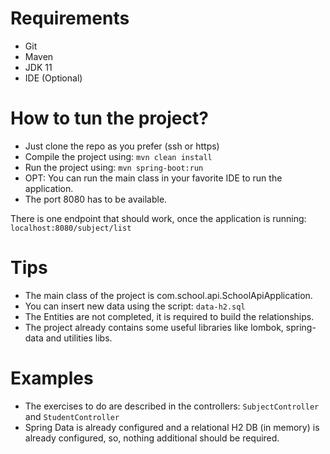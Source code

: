 # Requirements

- Git
- Maven
- JDK 11
- IDE (Optional)

# How to tun the project?

- Just clone the repo as you prefer (ssh or https) 
- Compile the project using: `mvn clean install`
- Run the project using: `mvn spring-boot:run`
- OPT: You can run the main class in your favorite IDE to run the application.
- The port 8080 has to be available.

There is one endpoint that should work, once the application is running:
`localhost:8080/subject/list`

# Tips

- The main class of the project is com.school.api.SchoolApiApplication.
- You can insert new data using the script: `data-h2.sql`
- The Entities are not completed, it is required to build the relationships.
- The project already contains some useful libraries like lombok, spring-data and utilities libs.

# Examples
- The exercises to do are described in the controllers: `SubjectController` and `StudentController`
- Spring Data is already configured and a relational H2 DB (in memory) is already configured, so, nothing additional should be required.

